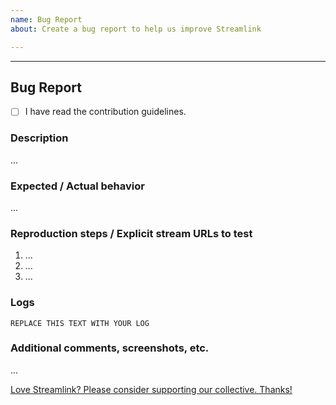 ```yaml
---
name: Bug Report
about: Create a bug report to help us improve Streamlink

---
```


<!--
Thanks for reporting an issue!

Please read the contribution guidelines (https://github.com/streamlink/streamlink/blob/master/CONTRIBUTING.md#contributing-to-streamlink) first!

Also check the list of known issues before reporting an issue!

Please fill out the following template. Be as detailed as possible.

Please see the text preview to avoid unnecessary formatting errors.
-->

----

## Bug Report

- [ ] I have read the contribution guidelines. <!-- Replace the space with an x to check the box: [x] -->

### Description

<!-- Explain the bug as clearly as you can, how is functionality impacted? What OS/Player/Streamlink version are you using? Etc. -->

...

### Expected / Actual behavior

<!-- What do you expect to happen, and what is actually happening? -->

...

### Reproduction steps / Explicit stream URLs to test

<!-- How can we reproduce this? Please note the exact steps below using the list format supplied, if you need more steps please add them. -->

1. ...
2. ...
3. ...

### Logs

<!--
Logs are always required for a bug report, use `-l debug` [(help)](https://streamlink.github.io/cli.html#cmdoption-l).

Make sure to **remove username and password**

You can upload your logs to https://gist.github.com/ or place your logs below.
-->

```
REPLACE THIS TEXT WITH YOUR LOG
```

### Additional comments, screenshots, etc.

...


[Love Streamlink? Please consider supporting our collective. Thanks!](https://opencollective.com/streamlink/donate)
